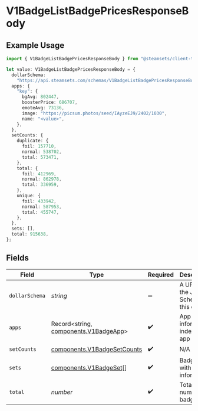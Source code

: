 # V1BadgeListBadgePricesResponseBody

## Example Usage

```typescript
import { V1BadgeListBadgePricesResponseBody } from "@steamsets/client-ts/models/components";

let value: V1BadgeListBadgePricesResponseBody = {
  dollarSchema:
    "https://api.steamsets.com/schemas/V1BadgeListBadgePricesResponseBody.json",
  apps: {
    "key": {
      bgAvg: 802447,
      boosterPrice: 686707,
      emoteAvg: 73136,
      image: "https://picsum.photos/seed/IAyzeEJ9/2402/1030",
      name: "<value>",
    },
  },
  setCounts: {
    duplicate: {
      foil: 157710,
      normal: 538702,
      total: 573471,
    },
    total: {
      foil: 412969,
      normal: 862978,
      total: 336959,
    },
    unique: {
      foil: 433942,
      normal: 587953,
      total: 455747,
    },
  },
  sets: [],
  total: 915638,
};
```

## Fields

| Field                                                                          | Type                                                                           | Required                                                                       | Description                                                                    | Example                                                                        |
| ------------------------------------------------------------------------------ | ------------------------------------------------------------------------------ | ------------------------------------------------------------------------------ | ------------------------------------------------------------------------------ | ------------------------------------------------------------------------------ |
| `dollarSchema`                                                                 | *string*                                                                       | :heavy_minus_sign:                                                             | A URL to the JSON Schema for this object.                                      | https://api.steamsets.com/schemas/V1BadgeListBadgePricesResponseBody.json      |
| `apps`                                                                         | Record<string, [components.V1BadgeApp](../../models/components/v1badgeapp.md)> | :heavy_check_mark:                                                             | App information indexed by app ID                                              |                                                                                |
| `setCounts`                                                                    | [components.V1BadgeSetCounts](../../models/components/v1badgesetcounts.md)     | :heavy_check_mark:                                                             | N/A                                                                            |                                                                                |
| `sets`                                                                         | [components.V1BadgeSet](../../models/components/v1badgeset.md)[]               | :heavy_check_mark:                                                             | Badge sets with pricing information                                            |                                                                                |
| `total`                                                                        | *number*                                                                       | :heavy_check_mark:                                                             | Total number of badge sets                                                     |                                                                                |
